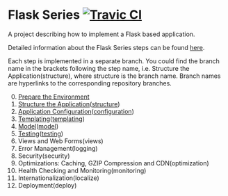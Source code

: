 # Flask Series [![Travic CI](https://travis-ci.org/damyanbogoev/flask-bookshelf.svg?style=flat)](https://travis-ci.org/damyanbogoev/flask-bookshelf)

A project describing how to implement a Flask based application.

Detailed information about the Flask Series steps can be found <a href="http://damyanon.net/?s=Flask+Series" title="Flask Series">here</a>.

Each step is implemented in a separate branch. You could find the branch name in the brackets following the step name, i.e. Structure the Application(structure), where structure is the branch name.
Branch names are hyperlinks to the corresponding repository branches.

<ol start="0">
  <li><a href="http://damyanon.net/flask-series-environment/" title="Flask Series: Prepare the Environment">Prepare the Environment</a></li>
  <li><a href="http://damyanon.net/flask-series-structure/" title="Flask Series: Structure the Application">Structure the Application</a>(<a href="https://github.com/damyanbogoev/flask-bookshelf/tree/structure" title="structure">structure</a>)</li>
  <li><a href="http://damyanon.net/flask-series-configuration/" title="Flask Series: Application Configuration">Application Configuration</a>(<a href="https://github.com/damyanbogoev/flask-bookshelf/tree/configuration" title="configuration">configuration</a>)</li>
  <li><a href="http://damyanon.net/flask-series-templating/" title="Flask Series: Templating">Templating</a>(<a href="https://github.com/damyanbogoev/flask-bookshelf/tree/templating" title="templating">templating</a>)</li>
  <li><a href="http://damyanon.net/flask-series-model/" title="Flask Series: Model">Model</a>(<a href="https://github.com/damyanbogoev/flask-bookshelf/tree/model" title="model">model</a>)</li>
   <li><a href="http://damyanon.net/flask-series-testing/" title="Flask Series: Testing">Testing</a>(<a href="https://github.com/damyanbogoev/flask-bookshelf/tree/testing" title="testing">testing</a>)</li>
  <li>Views and Web Forms(views)</li>
  <li>Error Management(logging)</li>
  <li>Security(security)</li>
  <li>Optimizations: Caching, GZIP Compression and CDN(optimization)</li>
  <li>Health Checking and Monitoring(monitoring)</li>
  <li>Internationalization(localize)</li>
  <li>Deployment(deploy)</li>
</ol>
